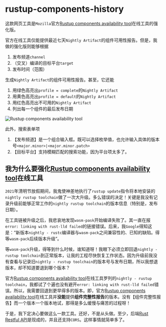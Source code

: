 # rustup-components-history

这款网页工具是`Mozilla`官方[Rustup components availability tool](https://github.com/rust-lang/rustup-components-history#rustup-components-availability-tool)在线工具的强化版。

官方在线工具仅能提供最近七天`Nightly Artifact`的组件可用性报告。但是，我做的强化版则能够根据

1. 发布频道`channel`
2. （交叉）编译的目标平台`target`
3. 发布时间（范围）

生成`Nightly Artifact`的组件可用性报告。甚至，它还能

1. 用绿色高亮出`profile = complete`的`Nightly Artifact`
2. 用黄色高亮出`profile = default`的`Nightly Artifact`
3. 用红色高亮出不可用的`Nightly Artifact`
4. 列出每一个组件的最后发布日期

![Rustup components availability tool](https://user-images.githubusercontent.com/13935927/113554926-a40d6200-962c-11eb-9e16-4a7454d512ad.png)

此外，搜索表单项

1. 【发布频道】是一个组合输入框。既可以选择枚举值，也允许输入具体的版本号`<major.minor>|<major.minor.patch>`
2. 【目标平台】支持模糊匹配的搜索功能，因为平台项太多了。

## 我为什么要强化[Rustup components availability tool](https://github.com/rust-lang/rustup-components-history#rustup-components-availability-tool)在线工具

`2021`年清明节放假期间，我鬼使神差地执行了`rustup update`指令将本地安装的`nightly rustup toolchain`做了一次大升级。多么错误的决定！关键是我没有记录升级前能够正常工作的`nightly rustup toolchain`的版本信息（特别是，发布日期）。

在工具链被升级之后，我悲哀地发现`wasm-pask`开始编译失败了。其一直在报`error: linking with rust-lld failed`的链接错误。后来，我`Google`得知这是：“新版本`nightly - rustc`编译器与`wasm-pack`之间兼容性的、已知的缺陷。得等`wasm-pack`后续版本升级”。

等`wasm-pack`升级，得等到什么时候，谁知道呀！我眼下必须立即回退`nightly - rustup toolchain`到正常版本，让我的工程尽快恢复工作状态。因为升级前我没有查看与记录旧`nightly - rustup toolchain`的版本号与发布日期，所以我想退版本，却不知道要退到哪个版本？

官方[Rustup components availability tool](https://github.com/rust-lang/rustup-components-history#rustup-components-availability-tool)在线工具罗列的`nightly - rustup toolchain`，我都试了个遍也没有避开`error: linking with rust-lld failed`错误。所以，我需要回退到更早得多的版本。即，官方[Rustup components availability tool](https://github.com/rust-lang/rustup-components-history#rustup-components-availability-tool)在线工具并**没能**提供**组件完整性报告**的版本。没有【组件完整性报告】而一个版本一个版本地试，那得是多么缓慢与痛苦的过程呀！

于是，我下定决心要做这么一款工具。还好，不是从头做。至少，后端[Rust Restful API](https://static.rust-lang.org/dist/2020-06-18/)是现成的，并且还支持`CORS`。这样事情就简单多了。
